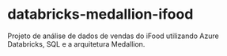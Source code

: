 # databricks-medallion-ifood
Projeto de análise de dados de vendas do iFood utilizando Azure Databricks, SQL e a arquitetura Medallion.
